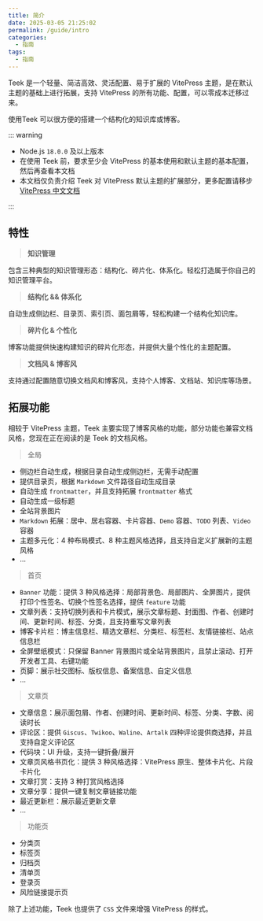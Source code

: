 ```yaml
---
title: 简介
date: 2025-03-05 21:25:02
permalink: /guide/intro
categories:
  - 指南
tags:
  - 指南
---
```


Teek 是一个轻量、简洁高效、灵活配置、易于扩展的 VitePress 主题，是在默认主题的基础上进行拓展，支持 VitePress 的所有功能、配置，可以零成本迁移过来。

使用Teek 可以很方便的搭建一个结构化的知识库或博客。

::: warning

- Node.js `18.0.0` 及以上版本
- 在使用 Teek 前，要求至少会 VitePress 的基本使用和默认主题的基本配置，然后再查看本文档
- 本文档仅负责介绍 Teek 对 VitePress 默认主题的扩展部分，更多配置请移步 [VitePress 中文文档](https://vitepress.dev/zh/)

:::

## 特性

> **知识管理**

包含三种典型的知识管理形态：结构化、碎片化、体系化。轻松打造属于你自己的知识管理平台。

> **结构化 && 体系化**

自动生成侧边栏、目录页、索引页、面包屑等，轻松构建一个结构化知识库。

> **碎片化 & 个性化**

博客功能提供快速构建知识的碎片化形态，并提供大量个性化的主题配置。

> **文档风 & 博客风**

支持通过配置随意切换文档风和博客风，支持个人博客、文档站、知识库等场景。

## 拓展功能

相较于 VitePress 主题，Teek 主要实现了博客风格的功能，部分功能也兼容文档风格，您现在正在阅读的是 Teek 的文档风格。

> 全局

- 侧边栏自动生成，根据目录自动生成侧边栏，无需手动配置
- 提供目录页，根据 `Markdown` 文件路径自动生成目录
- 自动生成 `frontmatter`，并且支持拓展 `frontmatter` 格式
- 自动生成一级标题
- 全站背景图片
- `Markdown` 拓展：居中、居右容器、卡片容器、`Demo` 容器、`TODO` 列表、`Video` 容器
- 主题多元化：4 种布局模式、8 种主题风格选择，且支持自定义扩展新的主题风格
- ...

> 首页

- `Banner` 功能：提供 3 种风格选择：局部背景色、局部图片、全屏图片，提供打印个性签名、切换个性签名选择，提供 `feature` 功能
- 文章列表：支持切换列表和卡片模式，展示文章标题、封面图、作者、创建时间、更新时间、标签、分类，且支持重写文章列表
- 博客卡片栏：博主信息栏、精选文章栏、分类栏、标签栏、友情链接栏、站点信息栏
- 全屏壁纸模式：只保留 Banner 背景图片或全站背景图片，且禁止滚动、打开开发者工具、右键功能
- 页脚：展示社交图标、版权信息、备案信息、自定义信息
- ...

> 文章页

- 文章信息：展示面包屑、作者、创建时间、更新时间、标签、分类、字数、阅读时长
- 评论区：提供 `Giscus`、`Twikoo`、`Waline`、`Artalk` 四种评论提供商选择，并且支持自定义评论区
- 代码块：UI 升级，支持一键折叠/展开
- 文章页风格书页化：提供 3 种风格选择：VitePress 原生、整体卡片化、片段卡片化
- 文章打赏：支持 3 种打赏风格选择
- 文章分享：提供一键复制文章链接功能
- 最近更新栏：展示最近更新文章
- ...

> 功能页

- 分类页
- 标签页
- 归档页
- 清单页
- 登录页
- 风险链接提示页

除了上述功能，Teek 也提供了 `CSS` 文件来增强 VitePress 的样式。
